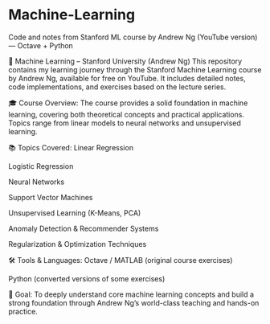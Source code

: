# Machine-Learning
Code and notes from Stanford ML course by Andrew Ng (YouTube version) — Octave + Python



📘 Machine Learning – Stanford University (Andrew Ng)
This repository contains my learning journey through the Stanford Machine Learning course by Andrew Ng, available for free on YouTube. It includes detailed notes, code implementations, and exercises based on the lecture series.

🎓 Course Overview:
The course provides a solid foundation in machine learning, covering both theoretical concepts and practical applications. Topics range from linear models to neural networks and unsupervised learning.

📚 Topics Covered:
Linear Regression

Logistic Regression

Neural Networks

Support Vector Machines

Unsupervised Learning (K-Means, PCA)

Anomaly Detection & Recommender Systems

Regularization & Optimization Techniques

🛠️ Tools & Languages:
Octave / MATLAB (original course exercises)

Python (converted versions of some exercises)

🎯 Goal:
To deeply understand core machine learning concepts and build a strong foundation through Andrew Ng’s world-class teaching and hands-on practice.
